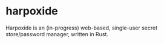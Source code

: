 # harpoxide

Harpoxide is an (in-progress) web-based, single-user secret store/password
manager, written in Rust.